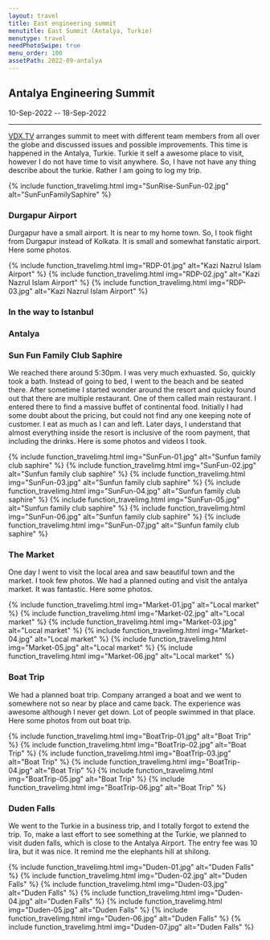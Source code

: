 ```yaml
---
layout: travel
title: East engineering summit
menutitle: East Summit (Antalya, Turkie)
menutype: travel
needPhotoSwipe: true
menu_order: 100
assetPath: 2022-09-antalya
---
```


## Antalya Engineering Summit
10-Sep-2022 -- 18-Sep-2022

---

[VDX.TV](vdx.tv) arranges summit to meet with different team members from all over the globe and discussed issues and possible improvements. This time is happened in the Antalya, Turkie. Turkie it self a awesome place to visit, however I do not have time to visit anywhere. So, I have not have any thing describe about the turkie. Rather I am going to log my trip.

{% include function_travelimg.html img="SunRise-SunFun-02.jpg" alt="SunFunFamilySaphire" %}

### Durgapur Airport

Durgapur have a small airport. It is near to my home town. So, I took flight from Durgapur instead of Kolkata. It is small and somewhat fanstatic airport. Here some photos.

{% include function_travelimg.html img="RDP-01.jpg" alt="Kazi Nazrul Islam Airport" %}
{% include function_travelimg.html img="RDP-02.jpg" alt="Kazi Nazrul Islam Airport" %}
{% include function_travelimg.html img="RDP-03.jpg" alt="Kazi Nazrul Islam Airport" %}


### In the way to Istanbul

### Antalya

### Sun Fun Family Club Saphire

We reached there around 5:30pm. I was very much exhuasted. So, quickly took a bath. Instead of going to bed, I went to the beach and be seated there. After sometime I started wonder around the resort and quicky found out that there are multiple restaurant. One of them called main restaurant. I entered there to find a massive buffet of continental food. Initially I had some doubt about the pricing, but could not find any one keeping note of customer. I eat as much as I can and left. Later days, I understand that almost everything inside the resort is inclusive of the room payment, that including the drinks. Here is some photos and videos I took.


{% include function_travelimg.html img="SunFun-01.jpg" alt="Sunfun family club saphire" %}
{% include function_travelimg.html img="SunFun-02.jpg" alt="Sunfun family club saphire" %}
{% include function_travelimg.html img="SunFun-03.jpg" alt="Sunfun family club saphire" %}
{% include function_travelimg.html img="SunFun-04.jpg" alt="Sunfun family club saphire" %}
{% include function_travelimg.html img="SunFun-05.jpg" alt="Sunfun family club saphire" %}
{% include function_travelimg.html img="SunFun-06.jpg" alt="Sunfun family club saphire" %}
{% include function_travelimg.html img="SunFun-07.jpg" alt="Sunfun family club saphire" %}


### The Market

One day I went to visit the local area and saw beautiful town and the market. I took few photos. We had a planned outing and visit the antalya market. It was fantastic. Here some photos.

{% include function_travelimg.html img="Market-01.jpg" alt="Local market" %}
{% include function_travelimg.html img="Market-02.jpg" alt="Local market" %}
{% include function_travelimg.html img="Market-03.jpg" alt="Local market" %}
{% include function_travelimg.html img="Market-04.jpg" alt="Local market" %}
{% include function_travelimg.html img="Market-05.jpg" alt="Local market" %}
{% include function_travelimg.html img="Market-06.jpg" alt="Local market" %}

### Boat Trip

We had a planned boat trip. Company arranged a boat and we went to somewhere not so near by place and came back. The experience was awesome although I never get down. Lot of people swimmed in that place. Here some photos from out boat trip.


{% include function_travelimg.html img="BoatTrip-01.jpg" alt="Boat Trip" %}
{% include function_travelimg.html img="BoatTrip-02.jpg" alt="Boat Trip" %}
{% include function_travelimg.html img="BoatTrip-03.jpg" alt="Boat Trip" %}
{% include function_travelimg.html img="BoatTrip-04.jpg" alt="Boat Trip" %}
{% include function_travelimg.html img="BoatTrip-05.jpg" alt="Boat Trip" %}
{% include function_travelimg.html img="BoatTrip-06.jpg" alt="Boat Trip" %}

### Duden Falls

We went to the Turkie in a business trip, and I totally forgot to extend the trip. To, make a last effort to see something at the Turkie, we planned to visit duden falls, which is close to the Antalya Airport. The entry fee was 10 lira, but it was nice. It remind me the elephants hill at shilong.


{% include function_travelimg.html img="Duden-01.jpg" alt="Duden Falls" %}
{% include function_travelimg.html img="Duden-02.jpg" alt="Duden Falls" %}
{% include function_travelimg.html img="Duden-03.jpg" alt="Duden Falls" %}
{% include function_travelimg.html img="Duden-04.jpg" alt="Duden Falls" %}
{% include function_travelimg.html img="Duden-05.jpg" alt="Duden Falls" %}
{% include function_travelimg.html img="Duden-06.jpg" alt="Duden Falls" %}
{% include function_travelimg.html img="Duden-07.jpg" alt="Duden Falls" %}